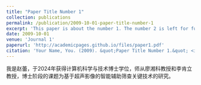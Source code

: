 ```yaml
---
title: "Paper Title Number 1"
collection: publications
permalink: /publication/2009-10-01-paper-title-number-1
excerpt: 'This paper is about the number 1. The number 2 is left for future work.'
date: 2009-10-01
venue: 'Journal 1'
paperurl: 'http://academicpages.github.io/files/paper1.pdf'
citation: 'Your Name, You. (2009). &quot;Paper Title Number 1.&quot; <i>Journal 1</i>. 1(1).'
---
```



我是赵蕾，于2024年获得计算机科学与技术博士学位，师从廖湘科教授和李肯立教授，博士阶段的课题为基于超声影像的智能辅助筛查关键技术的研究。
